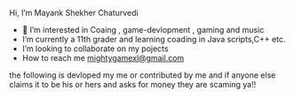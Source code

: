  Hi, I’m Mayank Shekher Chaturvedi
- 👀 I’m interested in Coaing , game-devlopment , gaming and music
-  I’m currently a 11th grader and learning coading in Java scripts,C++ etc.
-  I’m looking to collaborate on my pojects
- How to reach me mightygamexl@gmail.com

the following is devloped my me or contributed by me and if anyone else claims it to be his or hers and asks for money they are scaming ya!!

<!---
MayankShekherchaturvedi/MayankShekherchaturvedi is a ✨ special ✨ repository because its `README.md` (this file) appears on your GitHub profile.
You can click the Preview link to take a look at your changes.
--->

